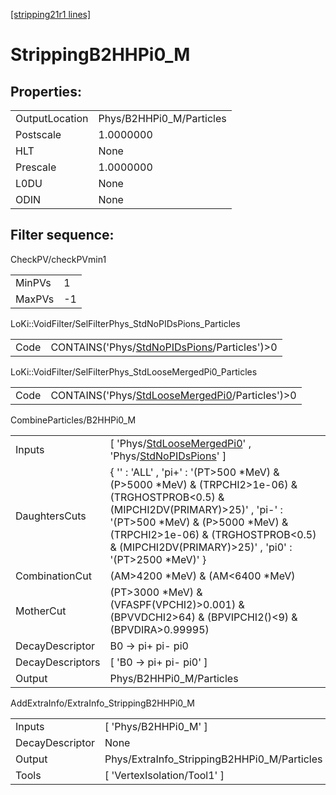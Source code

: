 [[stripping21r1 lines]](./stripping21r1-index)

# StrippingB2HHPi0_M

## Properties:

|                |                          |
|----------------|--------------------------|
| OutputLocation | Phys/B2HHPi0_M/Particles |
| Postscale      | 1.0000000                |
| HLT            | None                     |
| Prescale       | 1.0000000                |
| L0DU           | None                     |
| ODIN           | None                     |

## Filter sequence:

CheckPV/checkPVmin1

|        |     |
|--------|-----|
| MinPVs | 1   |
| MaxPVs | -1  |

LoKi::VoidFilter/SelFilterPhys_StdNoPIDsPions_Particles

|      |                                                                                                |
|------|------------------------------------------------------------------------------------------------|
| Code | CONTAINS('Phys/[StdNoPIDsPions](./stripping21r1-commonparticles-stdnopidspions)/Particles')\>0 |

LoKi::VoidFilter/SelFilterPhys_StdLooseMergedPi0_Particles

|      |                                                                                                      |
|------|------------------------------------------------------------------------------------------------------|
| Code | CONTAINS('Phys/[StdLooseMergedPi0](./stripping21r1-commonparticles-stdloosemergedpi0)/Particles')\>0 |

CombineParticles/B2HHPi0_M

|                  |                                                                                                                                                                                                                                                                               |
|------------------|-------------------------------------------------------------------------------------------------------------------------------------------------------------------------------------------------------------------------------------------------------------------------------|
| Inputs           | [ 'Phys/[StdLooseMergedPi0](./stripping21r1-commonparticles-stdloosemergedpi0)' , 'Phys/[StdNoPIDsPions](./stripping21r1-commonparticles-stdnopidspions)' ]                                                                                                                 |
| DaughtersCuts    | { '' : 'ALL' , 'pi+' : '(PT\>500 \*MeV) & (P\>5000 \*MeV) & (TRPCHI2\>1e-06) & (TRGHOSTPROB\<0.5) & (MIPCHI2DV(PRIMARY)\>25)' , 'pi-' : '(PT\>500 \*MeV) & (P\>5000 \*MeV) & (TRPCHI2\>1e-06) & (TRGHOSTPROB\<0.5) & (MIPCHI2DV(PRIMARY)\>25)' , 'pi0' : '(PT\>2500 \*MeV)' } |
| CombinationCut   | (AM\>4200 \*MeV) & (AM\<6400 \*MeV)                                                                                                                                                                                                                                           |
| MotherCut        | (PT\>3000 \*MeV) & (VFASPF(VPCHI2)\>0.001) & (BPVVDCHI2\>64) & (BPVIPCHI2()\<9) & (BPVDIRA\>0.99995)                                                                                                                                                                          |
| DecayDescriptor  | B0 -\> pi+ pi- pi0                                                                                                                                                                                                                                                            |
| DecayDescriptors | [ 'B0 -\> pi+ pi- pi0' ]                                                                                                                                                                                                                                                    |
| Output           | Phys/B2HHPi0_M/Particles                                                                                                                                                                                                                                                      |

AddExtraInfo/ExtraInfo_StrippingB2HHPi0_M

|                 |                                             |
|-----------------|---------------------------------------------|
| Inputs          | [ 'Phys/B2HHPi0_M' ]                      |
| DecayDescriptor | None                                        |
| Output          | Phys/ExtraInfo_StrippingB2HHPi0_M/Particles |
| Tools           | [ 'VertexIsolation/Tool1' ]               |
